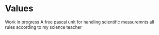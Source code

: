 # Values
Work in progress
A free pascal unit for handling scientific measuremnts
all rules according to my science teacher
